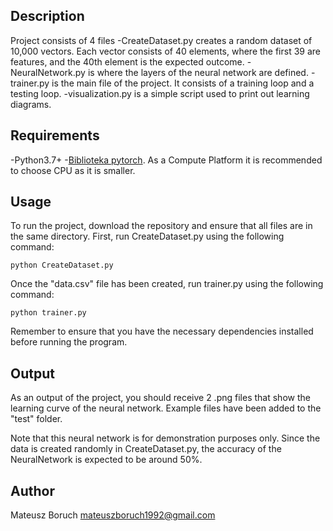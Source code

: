 ## Description

Project consists of 4 files
-CreateDataset.py creates a random dataset of 10,000 vectors. Each vector consists of 40 elements, where the first 39 are features, and the 40th element is the expected outcome.
-NeuralNetwork.py is where the layers of the neural network are defined.
-trainer.py is the main file of the project. It consists of a training loop and a testing loop.
-visualization.py is a simple script used to print out learning diagrams.

## Requirements

-Python3.7+
-[Biblioteka pytorch](https://pytorch.org/get-started/locally/). As a Compute Platform it is recommended to choose CPU as it is smaller.

## Usage

To run the project, download the repository and ensure that all files are in the same directory. First, run CreateDataset.py using the following command:
```
python CreateDataset.py
```
Once the "data.csv" file has been created, run trainer.py using the following command:
```
python trainer.py
```
Remember to ensure that you have the necessary dependencies installed before running the program.

## Output
As an output of the project, you should receive 2 .png files that show the learning curve of the neural network. Example files have been added to the "test" folder.

Note that this neural network is for demonstration purposes only. Since the data is created randomly in CreateDataset.py, the accuracy of the NeuralNetwork is expected to be around 50%.

## Author

Mateusz Boruch
mateuszboruch1992@gmail.com